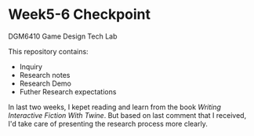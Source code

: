 # Week5-6 Checkpoint

DGM6410 Game Design Tech Lab

This repository contains:


-  Inquiry
-  Research notes
-  Research Demo
-  Futher Research expectations

In last two weeks, I kepet reading and learn from the book *Writing Interactive Fiction With Twine*. 
But based on last comment that I received, I'd take care of presenting the research process more clearly.


